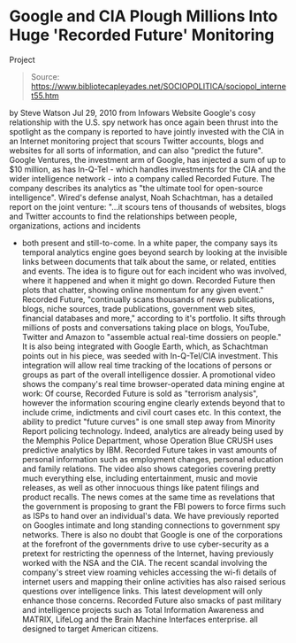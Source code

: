 # Google and CIA Plough Millions Into Huge 'Recorded Future' Monitoring 
Project

> Source: https://www.bibliotecapleyades.net/SOCIOPOLITICA/sociopol_internet55.htm

by Steve Watson
Jul 29, 2010
from
Infowars Website
Google's cosy relationship with the U.S. spy network has once again been
thrust into the spotlight as the company is reported to have jointly
invested with the CIA in an Internet monitoring project that scours Twitter
accounts, blogs and websites for all sorts of information, and can also
"predict the future".
Google Ventures, the investment arm of Google, has injected a sum of up to
$10 million, as has In-Q-Tel - which handles investments for the CIA and the
wider intelligence network - into a company called Recorded Future.
The company describes its analytics as "the ultimate tool for open-source
intelligence".
Wired's defense analyst, Noah Schachtman, has a
detailed report on the joint
venture:
"...it scours tens of thousands of websites, blogs and Twitter accounts to
find the relationships between people, organizations, actions and incidents
- both present and still-to-come.
In a white paper, the company says its
temporal analytics engine goes beyond search by looking at the invisible
links between documents that talk about the same, or related, entities and
events.
The idea is to figure out for each incident who was involved, where it
happened and when it might go down. Recorded Future then plots that chatter,
showing online momentum for any given event."
Recorded Future,
"continually scans thousands of news publications, blogs,
niche sources, trade publications, government web sites, financial databases
and more," according to it's portfolio.
It sifts through millions of posts and conversations taking place on blogs,
YouTube, Twitter and Amazon to "assemble actual real-time dossiers on
people."
It is also being integrated with Google Earth, which, as Schachtman points
out in his piece, was seeded with In-Q-Tel/CIA investment. This integration
will allow real time tracking of the locations of persons or groups as part
of the overall intelligence dossier.
A promotional video shows the company's real time browser-operated data
mining engine at work:
Of course, Recorded Future is sold as "terrorism analysis", however the
information scouring engine clearly extends beyond that to include crime,
indictments and civil court cases etc.
In this context, the ability to predict "future
curves" is one small step away from Minority Report policing technology.
Indeed, analytics are already being used by the Memphis Police Department,
whose
Operation Blue CRUSH uses predictive analytics by IBM.
Recorded Future takes in vast amounts of personal information such as
employment changes, personal education and family relations.
The video also
shows categories covering pretty much everything else, including
entertainment, music and movie releases, as well as other innocuous things
like patent filings and product recalls.
The news comes at the same time as revelations that the government is
proposing to
grant the FBI powers to force firms such as ISPs to hand over
an individual's data.
We have previously reported on Googles intimate and long standing
connections to government spy networks.
There is also no doubt that Google is one of the corporations at the
forefront of the governments drive to use cyber-security as a pretext for
restricting the openness of the Internet, having previously worked with
the NSA and the CIA.
The recent scandal involving the company's street view roaming vehicles
accessing the wi-fi details of internet users and mapping their online
activities has also raised serious questions over intelligence links. This
latest development will only enhance those concerns.
Recorded Future also smacks of past military and intelligence projects such
as
Total Information Awareness and MATRIX,
LifeLog and the
Brain Machine
Interfaces enterprise. all designed to target American citizens.
